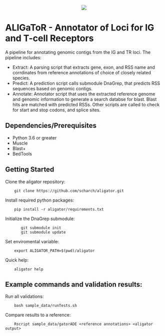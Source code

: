 <p align="center">
<image src=https://github.com/scharch/aligator/assets/6708960/c6acd3d9-d082-4b0b-9f09-c99c7f8f651a>
</p>

# ALIGaToR - Annotator of Loci for IG and T-cell Receptors
A pipeline for annotating genomic contigs from the IG and TR loci. The pipeline includes:
- Extract: A parsing script that extracts gene, exon, and RSS name and corrdinates from reference annotations of choice of closely related species.
- Predict: A prediction script calls submodule DnaGrep, that predicts RSS sequences based on genomic contigs.
- Annotate: Annotator script that uses the extracted reference genome and genomic information to generate a search databse for blast. Blast hits are matched with predicted RSSs. Other scripts are called to check for start and stop codons, and splice sites.

## Dependencies/Prerequisites 
- Python 3.6 or greater
- Muscle
- Blast+
- BedTools

## Getting Started
Clone the aligator repository:

		git clone https://github.com/scharch/aligator.git

Install required python packages:

		pip install -r aligator/requirements.txt

Initialize the DnaGrep submodule:

	       git submodule init
	       git submodule update

Set enviromental variable:

		export ALIGATOR_PATH=$(pwd)/aligator

Quick help:

		aligator help


## Example commands and validation results:

Run all validations:

    	bash sample_data/runTests.sh

Compare results to a reference:

		Rscript sample_data/gatorADE <reference annotations> <aligator output>

